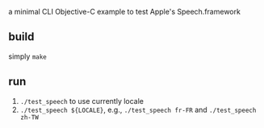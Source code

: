 a minimal CLI Objective-C example to test Apple's Speech.framework

## build
simply `make`

## run

1. `./test_speech` to use currently locale
2. `./test_speech ${LOCALE}`, e.g., `./test_speech fr-FR` and 
   `./test_speech zh-TW`
